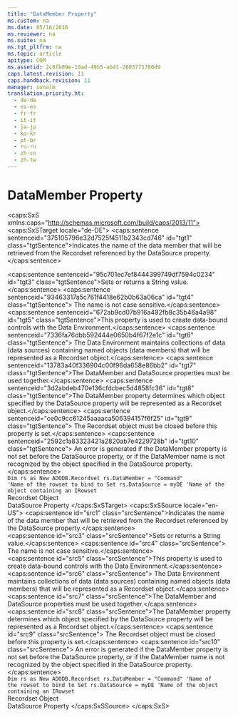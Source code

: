 ```yaml
---
title: "DataMember Property"
ms.custom: na
ms.date: 05/16/2016
ms.reviewer: na
ms.suite: na
ms.tgt_pltfrm: na
ms.topic: article
apitype: COM
ms.assetid: 2c8fb09e-10ad-49b5-ab41-2603771780d9
caps.latest.revision: 11
caps.handback.revision: 11
manager: sonalm
translation.priority.ht: 
  - de-de
  - es-es
  - fr-fr
  - it-it
  - ja-jp
  - ko-kr
  - pt-br
  - ru-ru
  - zh-cn
  - zh-tw
---
```

# DataMember Property
<?xml version="1.0" encoding="utf-8"?>
<caps:SxS xmlns:caps="http://schemas.microsoft.com/build/caps/2013/11">
  <caps:SxSTarget locale="de-DE">
    <developerReferenceWithoutSyntaxDocument xsi:schemaLocation="http://ddue.schemas.microsoft.com/authoring/2003/5 http://dduestorage.blob.core.windows.net/ddueschema/developer.xsd" xmlns="http://ddue.schemas.microsoft.com/authoring/2003/5" xmlns:xlink="http://www.w3.org/1999/xlink" xmlns:xsi="http://www.w3.org/2001/XMLSchema-instance">
      <introduction>
        <para>
          <caps:sentence sentenceid="375105796e32d7525f4511b2343cd746" id="tgt1" class="tgtSentence">Indicates the name of the data member that will be retrieved from the <legacyLink xlink:href="ede1415f-c3df-4cc5-a05b-2576b2b84b60">Recordset</legacyLink> referenced by the <legacyLink xlink:href="300a702a-3544-48c5-b759-83b511fe97e0">DataSource</legacyLink> property.</caps:sentence>
        </para>
      </introduction>
      <section>
        <title>
          <caps:sentence sentenceid="6f253c84dca33d0cd6f1b864ea701e8a" id="tgt2" class="tgtSentence">Settings and Return Values</caps:sentence>
        </title>
        <content>
          <para>
            <caps:sentence sentenceid="95c701ec7ef8444399749df7594c0234" id="tgt3" class="tgtSentence">Sets or returns a <languageKeyword>String</languageKeyword> value.</caps:sentence>
            <caps:sentence sentenceid="93463317a5c761f4418e62b0b63a06ca" id="tgt4" class="tgtSentence"> The name is not case sensitive.</caps:sentence>
          </para>
        </content>
      </section>
      <languageReferenceRemarks>
        <content>
          <para>
            <caps:sentence sentenceid="672ab9cd07b916a492fb8c35b46a4a98" id="tgt5" class="tgtSentence">This property is used to create data-bound controls with the Data Environment.</caps:sentence>
            <caps:sentence sentenceid="7336fa76dbb592444e0650b4f67f2e1c" id="tgt6" class="tgtSentence"> The Data Environment maintains collections of data (data sources) containing named objects (data members) that will be represented as a <legacyLink xlink:href="ede1415f-c3df-4cc5-a05b-2576b2b84b60">Recordset</legacyLink> object.</caps:sentence>
          </para>
          <para>
            <caps:sentence sentenceid="13783a40f336904c00f96da658e86bb2" id="tgt7" class="tgtSentence">The <unmanagedCodeEntityReference>DataMember</unmanagedCodeEntityReference> and <unmanagedCodeEntityReference>DataSource</unmanagedCodeEntityReference> properties must be used together.</caps:sentence>
          </para>
          <para>
            <caps:sentence sentenceid="3d2abdeb470e136cfdcbec5d4858fc36" id="tgt8" class="tgtSentence">The <unmanagedCodeEntityReference>DataMember</unmanagedCodeEntityReference> property determines which object specified by the <unmanagedCodeEntityReference>DataSource</unmanagedCodeEntityReference> property will be represented as a <unmanagedCodeEntityReference>Recordset</unmanagedCodeEntityReference> object.</caps:sentence>
            <caps:sentence sentenceid="ce0c9cc61245aaaaca506394157f6f25" id="tgt9" class="tgtSentence"> The <unmanagedCodeEntityReference>Recordset</unmanagedCodeEntityReference> object must be closed before this property is set.</caps:sentence>
            <caps:sentence sentenceid="2592c1a83323421a2820ab7e4229728b" id="tgt10" class="tgtSentence"> An error is generated if the <unmanagedCodeEntityReference>DataMember</unmanagedCodeEntityReference> property is not set before the <unmanagedCodeEntityReference>DataSource</unmanagedCodeEntityReference> property, or if the <unmanagedCodeEntityReference>DataMember</unmanagedCodeEntityReference> name is not recognized by the object specified in the <unmanagedCodeEntityReference>DataSource</unmanagedCodeEntityReference> property.</caps:sentence>
          </para>
        </content>
        <sections>
          <section>
            <title>
              <caps:sentence sentenceid="9366282e11c151558bdfaab4a264aa1b" id="tgt11" class="tgtSentence">Usage</caps:sentence>
            </title>
            <content>
              <code>Dim rs as New ADODB.Recordset
rs.DataMember = "Command"     'Name of the rowset to bind to
Set rs.DataSource = myDE      'Name of the object containing an IRowset</code>
            </content>
          </section>
        </sections>
      </languageReferenceRemarks>
      <section>
        <title>
          <caps:sentence sentenceid="2f342d3be839cc5b67ae0de7d404b8e6" id="tgt12" class="tgtSentence">Applies To</caps:sentence>
        </title>
        <content>
          <para>
            <link xlink:href="ede1415f-c3df-4cc5-a05b-2576b2b84b60">Recordset Object</link>
          </para>
        </content>
      </section>
      <relatedTopics>
        <link xlink:href="300a702a-3544-48c5-b759-83b511fe97e0">DataSource Property</link>
      </relatedTopics>
    </developerReferenceWithoutSyntaxDocument>
  </caps:SxSTarget>
  <caps:SxSSource locale="en-US">
    <developerReferenceWithoutSyntaxDocument xsi:schemaLocation="http://ddue.schemas.microsoft.com/authoring/2003/5 http://dduestorage.blob.core.windows.net/ddueschema/developer.xsd" xmlns="http://ddue.schemas.microsoft.com/authoring/2003/5" xmlns:xlink="http://www.w3.org/1999/xlink" xmlns:xsi="http://www.w3.org/2001/XMLSchema-instance">
      <introduction>
        <para>
          <caps:sentence id="src1" class="srcSentence">Indicates the name of the data member that will be retrieved from the <legacyLink xlink:href="ede1415f-c3df-4cc5-a05b-2576b2b84b60">Recordset</legacyLink> referenced by the <legacyLink xlink:href="300a702a-3544-48c5-b759-83b511fe97e0">DataSource</legacyLink> property.</caps:sentence>
        </para>
      </introduction>
      <section>
        <title>
          <caps:sentence id="src2" class="srcSentence">Settings and Return Values</caps:sentence>
        </title>
        <content>
          <para>
            <caps:sentence id="src3" class="srcSentence">Sets or returns a <languageKeyword>String</languageKeyword> value.</caps:sentence>
            <caps:sentence id="src4" class="srcSentence"> The name is not case sensitive.</caps:sentence>
          </para>
        </content>
      </section>
      <languageReferenceRemarks>
        <content>
          <para>
            <caps:sentence id="src5" class="srcSentence">This property is used to create data-bound controls with the Data Environment.</caps:sentence>
            <caps:sentence id="src6" class="srcSentence"> The Data Environment maintains collections of data (data sources) containing named objects (data members) that will be represented as a <legacyLink xlink:href="ede1415f-c3df-4cc5-a05b-2576b2b84b60">Recordset</legacyLink> object.</caps:sentence>
          </para>
          <para>
            <caps:sentence id="src7" class="srcSentence">The <unmanagedCodeEntityReference>DataMember</unmanagedCodeEntityReference> and <unmanagedCodeEntityReference>DataSource</unmanagedCodeEntityReference> properties must be used together.</caps:sentence>
          </para>
          <para>
            <caps:sentence id="src8" class="srcSentence">The <unmanagedCodeEntityReference>DataMember</unmanagedCodeEntityReference> property determines which object specified by the <unmanagedCodeEntityReference>DataSource</unmanagedCodeEntityReference> property will be represented as a <unmanagedCodeEntityReference>Recordset</unmanagedCodeEntityReference> object.</caps:sentence>
            <caps:sentence id="src9" class="srcSentence"> The <unmanagedCodeEntityReference>Recordset</unmanagedCodeEntityReference> object must be closed before this property is set.</caps:sentence>
            <caps:sentence id="src10" class="srcSentence"> An error is generated if the <unmanagedCodeEntityReference>DataMember</unmanagedCodeEntityReference> property is not set before the <unmanagedCodeEntityReference>DataSource</unmanagedCodeEntityReference> property, or if the <unmanagedCodeEntityReference>DataMember</unmanagedCodeEntityReference> name is not recognized by the object specified in the <unmanagedCodeEntityReference>DataSource</unmanagedCodeEntityReference> property.</caps:sentence>
          </para>
        </content>
        <sections>
          <section>
            <title>
              <caps:sentence id="src11" class="srcSentence">Usage</caps:sentence>
            </title>
            <content>
              <code>Dim rs as New ADODB.Recordset
rs.DataMember = "Command"     'Name of the rowset to bind to
Set rs.DataSource = myDE      'Name of the object containing an IRowset</code>
            </content>
          </section>
        </sections>
      </languageReferenceRemarks>
      <section>
        <title>
          <caps:sentence id="src12" class="srcSentence">Applies To</caps:sentence>
        </title>
        <content>
          <para>
            <link xlink:href="ede1415f-c3df-4cc5-a05b-2576b2b84b60">Recordset Object</link>
          </para>
        </content>
      </section>
      <relatedTopics>
        <link xlink:href="300a702a-3544-48c5-b759-83b511fe97e0">DataSource Property</link>
      </relatedTopics>
    </developerReferenceWithoutSyntaxDocument>
  </caps:SxSSource>
</caps:SxS>
